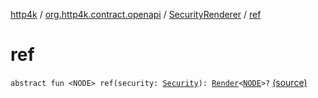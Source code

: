 [http4k](../../index.md) / [org.http4k.contract.openapi](../index.md) / [SecurityRenderer](index.md) / [ref](./ref.md)

# ref

`abstract fun <NODE> ref(security: `[`Security`](../../org.http4k.contract.security/-security/index.md)`): `[`Render`](../-render.md)`<`[`NODE`](ref.md#NODE)`>?` [(source)](https://github.com/http4k/http4k/blob/master/http4k-contract/src/main/kotlin/org/http4k/contract/openapi/SecurityRenderer.kt#L12)